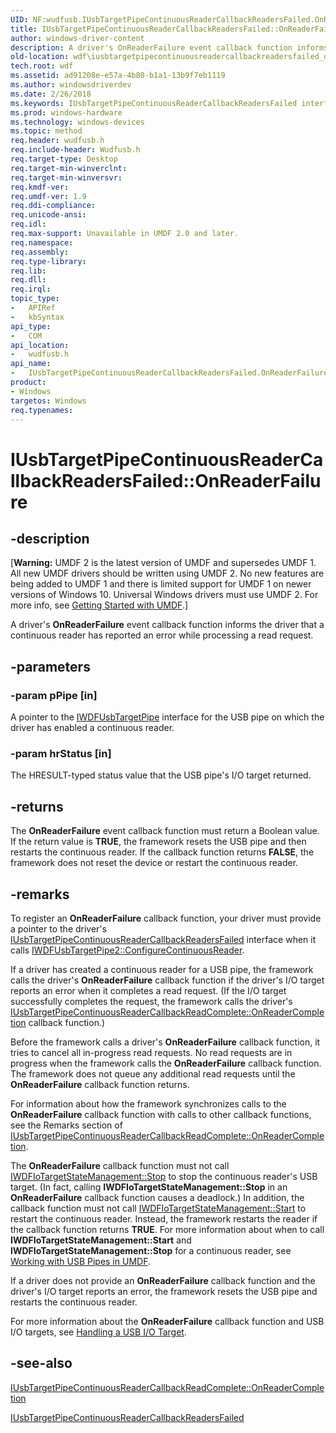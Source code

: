 ```yaml
---
UID: NF:wudfusb.IUsbTargetPipeContinuousReaderCallbackReadersFailed.OnReaderFailure
title: IUsbTargetPipeContinuousReaderCallbackReadersFailed::OnReaderFailure
author: windows-driver-content
description: A driver's OnReaderFailure event callback function informs the driver that a continuous reader has reported an error while processing a read request.
old-location: wdf\iusbtargetpipecontinuousreadercallbackreadersfailed_onreaderfailure.htm
tech.root: wdf
ms.assetid: ad91208e-e57a-4b80-b1a1-13b9f7eb1119
ms.author: windowsdriverdev
ms.date: 2/26/2018
ms.keywords: IUsbTargetPipeContinuousReaderCallbackReadersFailed interface,OnReaderFailure method, IUsbTargetPipeContinuousReaderCallbackReadersFailed.OnReaderFailure, IUsbTargetPipeContinuousReaderCallbackReadersFailed::OnReaderFailure, OnReaderFailure, OnReaderFailure method, OnReaderFailure method,IUsbTargetPipeContinuousReaderCallbackReadersFailed interface, UMDFUSBref_01c8b9de-ab85-4cc6-abec-238dcda2b1e8.xml, umdf.iusbtargetpipecontinuousreadercallbackreadersfailed_onreaderfailure, wdf.iusbtargetpipecontinuousreadercallbackreadersfailed_onreaderfailure, wudfusb/IUsbTargetPipeContinuousReaderCallbackReadersFailed::OnReaderFailure
ms.prod: windows-hardware
ms.technology: windows-devices
ms.topic: method
req.header: wudfusb.h
req.include-header: Wudfusb.h
req.target-type: Desktop
req.target-min-winverclnt: 
req.target-min-winversvr: 
req.kmdf-ver: 
req.umdf-ver: 1.9
req.ddi-compliance: 
req.unicode-ansi: 
req.idl: 
req.max-support: Unavailable in UMDF 2.0 and later.
req.namespace: 
req.assembly: 
req.type-library: 
req.lib: 
req.dll: 
req.irql: 
topic_type:
-	APIRef
-	kbSyntax
api_type:
-	COM
api_location:
-	wudfusb.h
api_name:
-	IUsbTargetPipeContinuousReaderCallbackReadersFailed.OnReaderFailure
product:
- Windows
targetos: Windows
req.typenames: 
---
```


# IUsbTargetPipeContinuousReaderCallbackReadersFailed::OnReaderFailure


## -description


<p class="CCE_Message">[<b>Warning:</b> UMDF 2 is the latest version of UMDF and supersedes UMDF 1.  All new UMDF drivers should be written using UMDF 2.  No new features are being added to UMDF 1 and there is limited support for UMDF 1 on newer versions of Windows 10.  Universal Windows drivers must use UMDF 2.  For more info, see <a href="https://docs.microsoft.com/en-us/windows-hardware/drivers/wdf/getting-started-with-umdf-version-2">Getting Started with UMDF</a>.]

A driver's <b>OnReaderFailure</b> event callback function informs the driver that a continuous reader has reported an error while processing a read request.


## -parameters




### -param pPipe [in]

A pointer to the <a href="https://msdn.microsoft.com/library/windows/hardware/ff560391">IWDFUsbTargetPipe</a> interface for the USB pipe on which the driver has enabled a continuous reader.


### -param hrStatus [in]

The HRESULT-typed status value that the USB pipe's I/O target returned.


## -returns



The <b>OnReaderFailure</b> event callback function must return a Boolean value. If the return value is <b>TRUE</b>, the framework resets the USB pipe and then restarts the continuous reader. If the callback function returns <b>FALSE</b>, the framework does not reset the device or restart the continuous reader.




## -remarks



To register an <b>OnReaderFailure</b> callback function, your driver must provide a pointer to the driver's <a href="https://msdn.microsoft.com/library/windows/hardware/ff556914">IUsbTargetPipeContinuousReaderCallbackReadersFailed</a> interface when it calls <a href="https://msdn.microsoft.com/library/windows/hardware/ff560395">IWDFUsbTargetPipe2::ConfigureContinuousReader</a>.

If a driver has created a continuous reader for a USB pipe, the framework calls the driver's <b>OnReaderFailure</b> callback function if the driver's I/O target reports an error when it completes a read request. (If the I/O target successfully completes the request, the framework calls the driver's <a href="https://msdn.microsoft.com/library/windows/hardware/ff556910">IUsbTargetPipeContinuousReaderCallbackReadComplete::OnReaderCompletion</a> callback function.) 

Before the framework calls a driver's <b>OnReaderFailure</b> callback function, it tries to cancel all in-progress read requests. No read requests are in progress when the framework calls the <b>OnReaderFailure</b> callback function. The framework does not queue any additional read requests until the <b>OnReaderFailure</b> callback function returns.

For information about how the framework synchronizes calls to the <b>OnReaderFailure</b> callback function with calls to other callback functions, see the Remarks section of <a href="https://msdn.microsoft.com/library/windows/hardware/ff556910">IUsbTargetPipeContinuousReaderCallbackReadComplete::OnReaderCompletion</a>.

The <b>OnReaderFailure</b> callback function must not call <a href="https://msdn.microsoft.com/library/windows/hardware/ff559217">IWDFIoTargetStateManagement::Stop</a> to stop the continuous reader's USB target. (In fact, calling <b>IWDFIoTargetStateManagement::Stop</b> in an <b>OnReaderFailure</b> callback function causes a deadlock.) In addition, the callback function must not call <a href="https://msdn.microsoft.com/library/windows/hardware/ff559213">IWDFIoTargetStateManagement::Start</a> to restart the continuous reader. Instead, the framework restarts the reader if the callback function returns <b>TRUE</b>. For more information about when to call <b>IWDFIoTargetStateManagement::Start</b> and <b>IWDFIoTargetStateManagement::Stop</b> for a continuous reader, see <a href="https://docs.microsoft.com/en-us/windows-hardware/drivers/wdf/working-with-usb-pipes-in-umdf-1-x-drivers">Working with USB Pipes in UMDF</a>.

If a driver does not provide an <b>OnReaderFailure</b> callback function and the driver's I/O target reports an error, the framework resets the USB pipe and restarts the continuous reader. 

For more information about the <b>OnReaderFailure</b> callback function and USB I/O targets, see <a href="https://docs.microsoft.com/en-us/windows-hardware/drivers/wdf/usb-i-o-targets-in-umdf">Handling a USB I/O Target</a>.




## -see-also




<a href="https://msdn.microsoft.com/library/windows/hardware/ff556910">IUsbTargetPipeContinuousReaderCallbackReadComplete::OnReaderCompletion</a>



<a href="https://msdn.microsoft.com/library/windows/hardware/ff556914">IUsbTargetPipeContinuousReaderCallbackReadersFailed</a>
 

 

